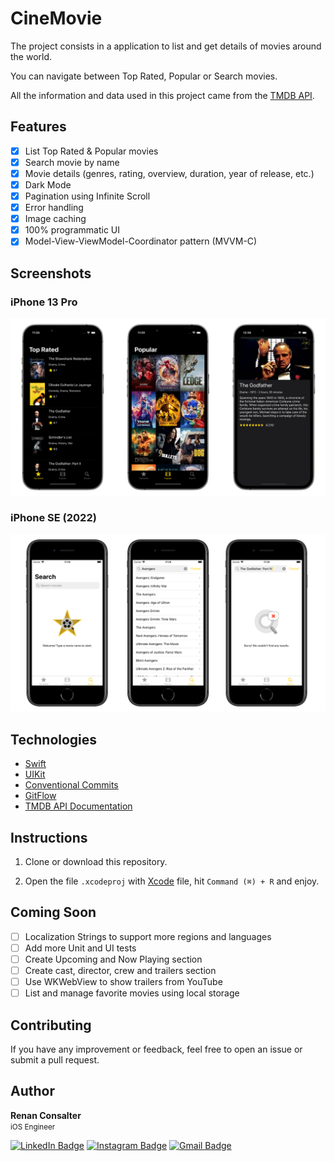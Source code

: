 # CineMovie

The project consists in a application to list and get details of movies around the world. 

You can navigate between Top Rated, Popular or Search movies.

All the information and data used in this project came from the [TMDB API](https://developers.themoviedb.org/3/getting-started/introduction).

## Features

- [x] List Top Rated & Popular movies 
- [x] Search movie by name
- [x] Movie details (genres, rating, overview, duration, year of release, etc.)
- [x] Dark Mode
- [x] Pagination using Infinite Scroll
- [x] Error handling
- [x] Image caching
- [x] 100% programmatic UI
- [x] Model-View-ViewModel-Coordinator pattern (MVVM-C)

## Screenshots

### iPhone 13 Pro
![CineMovie-Image1](Images/iPhone-13-Pro.png "App CineMovie iPhone-13-Pro")

### iPhone SE (2022)
![CineMovie-Image2](Images/iPhone-SE.png "App CineMovie iPhone-SE")

## Technologies

- [Swift](https://www.swift.org)
- [UIKit](https://developer.apple.com/documentation/uikit)
- [Conventional Commits](https://www.conventionalcommits.org)
- [GitFlow](https://www.atlassian.com/br/git/tutorials/comparing-workflows/gitflow-workflow)
- [TMDB API Documentation](https://developers.themoviedb.org/3/getting-started/introduction)

## Instructions

1. Clone or download this repository.

2. Open the file ```.xcodeproj``` with [Xcode](https://apps.apple.com/br/app/xcode/id497799835?mt=12) file, hit ```Command (⌘) + R``` and enjoy.

## Coming Soon

- [ ] Localization Strings to support more regions and languages 
- [ ] Add more Unit and UI tests
- [ ] Create Upcoming and Now Playing section
- [ ] Create cast, director, crew and trailers section
- [ ] Use WKWebView to show trailers from YouTube
- [ ] List and manage favorite movies using local storage

## Contributing

If you have any improvement or feedback, feel free to open an issue or submit a pull request.

## Author

<b>Renan Consalter</b>
<br>
<span>
<small>iOS Engineer</small>
</span>

[![LinkedIn Badge](https://img.shields.io/badge/Linkedin-blue?style=for-the-badge&logo=Linkedin&link=https://www.linkedin.com/in/renan-consalter)](https://www.linkedin.com/in/renan-consalter)
[![Instagram Badge](https://img.shields.io/badge/Instagram-f2f2f2?style=for-the-badge&logo=Instagram&link=https://www.instagram.com/renanconsalter)](https://www.instagram.com/renanconsalter)
[![Gmail Badge](https://img.shields.io/badge/GMAIL-c14438?style=for-the-badge&logo=Gmail&logoColor=white&link=mailto:renan.consalter@gmail.com)](mailto:renan.consalter@gmail.com)
